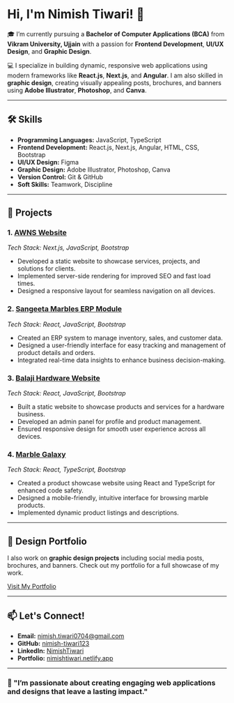 # Hi, I'm Nimish Tiwari! 👋

🎓 I’m currently pursuing a **Bachelor of Computer Applications (BCA)** from **Vikram University, Ujjain** with a passion for **Frontend Development**, **UI/UX Design**, and **Graphic Design**.

💻 I specialize in building dynamic, responsive web applications using modern frameworks like **React.js**, **Next.js**, and **Angular**. I am also skilled in **graphic design**, creating visually appealing posts, brochures, and banners using **Adobe Illustrator**, **Photoshop**, and **Canva**.

---

## 🛠 Skills

- **Programming Languages:** JavaScript, TypeScript
- **Frontend Development:** React.js, Next.js, Angular, HTML, CSS, Bootstrap
- **UI/UX Design:** Figma
- **Graphic Design:** Adobe Illustrator, Photoshop, Canva
- **Version Control:** Git & GitHub
- **Soft Skills:** Teamwork, Discipline

---

## 🚀 Projects

### 1. [AWNS Website](#)  
*Tech Stack: Next.js, JavaScript, Bootstrap*  
- Developed a static website to showcase services, projects, and solutions for clients.
- Implemented server-side rendering for improved SEO and fast load times.
- Designed a responsive layout for seamless navigation on all devices.

### 2. [Sangeeta Marbles ERP Module](#)  
*Tech Stack: React, JavaScript, Bootstrap*  
- Created an ERP system to manage inventory, sales, and customer data.
- Designed a user-friendly interface for easy tracking and management of product details and orders.
- Integrated real-time data insights to enhance business decision-making.

### 3. [Balaji Hardware Website](#)  
*Tech Stack: React, JavaScript, Bootstrap*  
- Built a static website to showcase products and services for a hardware business.
- Developed an admin panel for profile and product management.
- Ensured responsive design for smooth user experience across all devices.

### 4. [Marble Galaxy](#)  
*Tech Stack: React, TypeScript, Bootstrap*  
- Created a product showcase website using React and TypeScript for enhanced code safety.
- Designed a mobile-friendly, intuitive interface for browsing marble products.
- Implemented dynamic product listings and descriptions.

---

## 🎨 Design Portfolio

I also work on **graphic design projects** including social media posts, brochures, and banners. Check out my portfolio for a full showcase of my work.

[Visit My Portfolio](https://nimishtiwari.netlify.app/)

---

## 📫 Let's Connect!

- **Email:** nimish.tiwari0704@gmail.com
- **GitHub:** [nimish-tiwari123](https://github.com/nimish-tiwari123)
- **LinkedIn:** [NimishTiwari](https://www.linkedin.com/in/nimish-tiwari-542146274)
- **Portfolio:** [nimishtiwari.netlify.app](https://nimishtiwari.netlify.app/)

---

### 🌟 "I’m passionate about creating engaging web applications and designs that leave a lasting impact."
